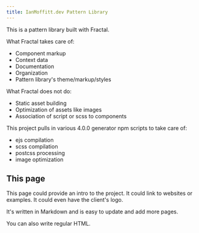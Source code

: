 ```yaml
---
title: IanMoffitt.dev Pattern Library
---
```


This is a pattern library built with Fractal.

What Fractal takes care of:

- Component markup
- Context data
- Documentation
- Organization
- Pattern library's theme/markup/styles

What Fractal does not do:

- Static asset building
- Optimization of assets like images
- Association of script or scss to components

This project pulls in various 4.0.0 generator npm scripts to take care of:

- ejs compilation
- scss compilation
- postcss processing
- image optimization

## This page

This page could provide an intro to the project. It could link to websites or examples. It could even have the client's logo.

It's written in Markdown and is easy to update and add more pages.

<p>You can also write regular HTML.</p>
